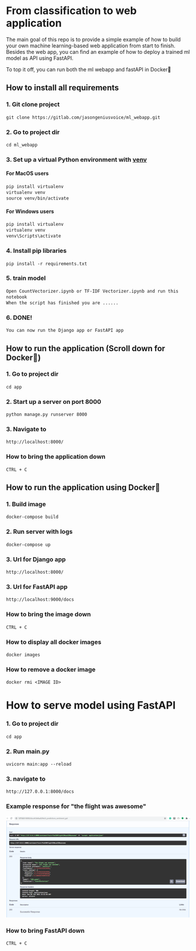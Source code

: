 # From classification to web application

The main goal of this repo is to provide a simple example of how to build your own machine learning-based web application from start to finish. Besides the web app, you can find an example of how to deploy a trained ml model as API using FastAPI.

To top it off, you can run both the ml webapp and fastAPI in Docker🐋

## How to install all requirements 

### 1. Git clone project

```
git clone https://gitlab.com/jasongeniusvoice/ml_webapp.git
```

### 2. Go to project dir

```
cd ml_webapp
```

### 3. Set up a virtual Python environment with [venv](https://docs.python.org/3/library/venv.html)

#### For MacOS users

```
pip install virtualenv
virtualenv venv
source venv/bin/activate
```

#### For Windows users

```
pip install virtualenv
virtualenv venv
venv\Scripts\activate
```

### 4. Install pip libraries

```
pip install -r requirements.txt
```

### 5. train model

```
Open CountVectorizer.ipynb or TF-IDF Vectorizer.ipynb and run this notebook
When the script has finished you are ......
```

### 6. DONE! 
```
You can now run the Django app or FastAPI app
```

## How to run the application (Scroll down for Docker🐋)


### 1. Go to project dir

```
cd app
```

### 2. Start up a server on port 8000

```
python manage.py runserver 8000
```

### 3. Navigate to

```
http://localhost:8000/
```

### How to bring the application down

```
CTRL + C
```

## How to run the application using Docker🐋


### 1. Build image

```
docker-compose build
```

### 2. Run server with logs

```
docker-compose up
```

### 3. Url for Django app

```
http://localhost:8000/
```

### 3. Url for FastAPI app

```
http://localhost:9000/docs
```

### How to bring the image down

```
CTRL + C
```

### How to display all docker images

```
docker images
```
### How to remove a docker image

```
docker rmi <IMAGE ID>
```

# How to serve model using FastAPI

### 1. Go to project dir

```
cd app
```

### 2. Run main.py

```
uvicorn main:app --reload
```

### 3. navigate to

```
http://127.0.0.1:8000/docs
```

### Example response for "the flight was awesome"

![](images/fastapi_response.PNG)

### How to bring FastAPI down

```
CTRL + C
```


